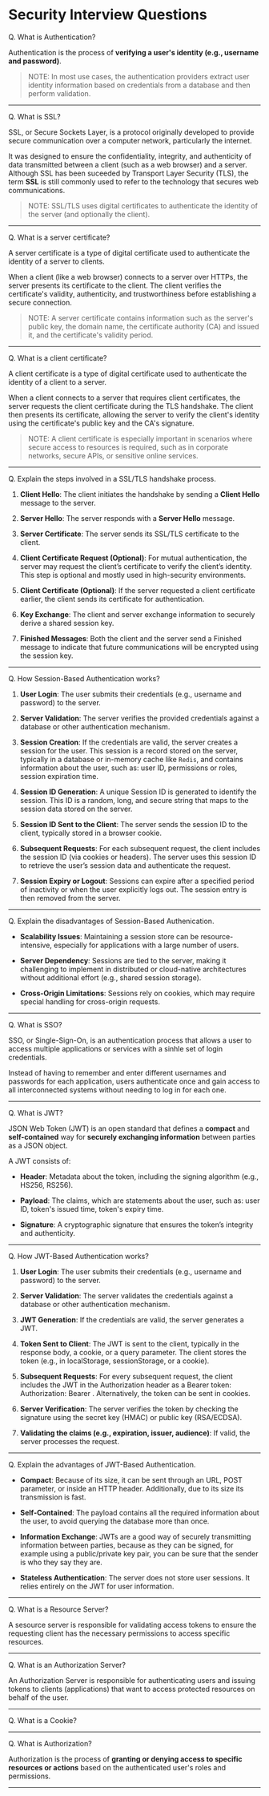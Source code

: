 # Security Interview Questions

Q. What is Authentication?

Authentication is the process of **verifying a user's identity (e.g., username and password)**.

> NOTE: In most use cases, the authentication providers extract user identity information based on credentials from a database and then perform validation. 

---

Q. What is SSL?

SSL, or Secure Sockets Layer, is a protocol originally developed to provide secure communication over a computer network, particularly the internet. 

It was designed to ensure the confidentiality, integrity, and authenticity of data transmitted between a client (such as a web browser) and a server. Although SSL has been suceeded by Transport Layer Security (TLS), the term **SSL** is still commonly used to refer to the technology that secures web communications. 

> NOTE: SSL/TLS uses digital certificates to authenticate the identity of the server (and optionally the client).

---

Q. What is a server certificate?

A server certificate is a type of digital certificate used to authenticate the identity of a server to clients. 

When a client (like a web browser) connects to a server over HTTPs, the server presents its certificate to the client. The client verifies the certificate's validity, authenticity, and trustworthiness before establishing a secure connection. 

> NOTE: A server certificate contains information such as the server's public key, the domain name, the certificate authority (CA) and issued it, and the certificate's validity period. 

---

Q. What is a client certificate?

A client certificate is a type of digital certificate used to authenticate the identity of a client to a server.

When a client connects to a server that requires client certificates, the server requests the client certificate during the TLS handshake. The client then presents its certificate, allowing the server to verify the client's identity using the certificate's public key and the CA's signature. 

> NOTE: A client certificate is especially important in scenarios where secure access to resources is required, such as in corporate networks, secure APIs, or sensitive online services. 

---

Q. Explain the steps involved in a SSL/TLS handshake process.

1. **Client Hello**: The client initiates the handshake by sending a **Client Hello** message to the server.

2. **Server Hello**: The server responds with a **Server Hello** message.

3. **Server Certificate**: The server sends its SSL/TLS certificate to the client.

4. **Client Certificate Request (Optional)**: For mutual authentication, the server may request the client’s certificate to verify the client’s identity. This step is optional and mostly used in high-security environments.

5. **Client Certificate (Optional)**: If the server requested a client certificate earlier, the client sends its certificate for authentication.

6. **Key Exchange**: The client and server exchange information to securely derive a shared session key.

7. **Finished Messages**: Both the client and the server send a Finished message to indicate that future communications will be encrypted using the session key.

---

Q. How Session-Based Authentication works?

1. **User Login**: The user submits their credentials (e.g., username and password) to the server.

2. **Server Validation**: The server verifies the provided credentials against a database or other authentication mechanism.

3. **Session Creation**: If the credentials are valid, the server creates a session for the user. This session is a record stored on the server, typically in a database or in-memory cache like `Redis`, and contains information about the user, such as: user ID, permissions or roles, session expiration time.

4. **Session ID Generation**: A unique Session ID is generated to identify the session. This ID is a random, long, and secure string that maps to the session data stored on the server.

5. **Session ID Sent to the Client**: The server sends the session ID to the client, typically stored in a browser cookie.

6. **Subsequent Requests**: For each subsequent request, the client includes the session ID (via cookies or headers). The server uses this session ID to retrieve the user’s session data and authenticate the request.

7. **Session Expiry or Logout**: Sessions can expire after a specified period of inactivity or when the user explicitly logs out. The session entry is then removed from the server.

---

Q. Explain the disadvantages of Session-Based Authenication.

- **Scalability Issues**: Maintaining a session store can be resource-intensive, especially for applications with a large number of users.

- **Server Dependency**: Sessions are tied to the server, making it challenging to implement in distributed or cloud-native architectures without additional effort (e.g., shared session storage).

- **Cross-Origin Limitations**: Sessions rely on cookies, which may require special handling for cross-origin requests.

---

Q. What is SSO?

SSO, or Single-Sign-On, is an authentication process that allows a user to access multiple applications or services with a sinhle set of login credentials. 

Instead of having to remember and enter different usernames and passwords for each application, users authenticate once and gain access to all interconnected systems without needing to log in for each one. 

---

Q. What is JWT?

JSON Web Token (JWT) is an open standard that defines a **compact** and **self-contained** way for **securely exchanging information** between parties as a JSON object.

A JWT consists of:

- **Header**: Metadata about the token, including the signing algorithm (e.g., HS256, RS256).

- **Payload**: The claims, which are statements about the user, such as: user ID, token's issued time, token's expiry time.

- **Signature**: A cryptographic signature that ensures the token’s integrity and authenticity.

---

Q. How JWT-Based Authentication works?

1. **User Login**: The user submits their credentials (e.g., username and password) to the server.

2. **Server Validation**: The server validates the credentials against a database or other authentication mechanism.

3. **JWT Generation**: If the credentials are valid, the server generates a JWT. 

4. **Token Sent to Client**: The JWT is sent to the client, typically in the response body, a cookie, or a query parameter. The client stores the token (e.g., in localStorage, sessionStorage, or a cookie).

5. **Subsequent Requests**: For every subsequent request, the client includes the JWT in the Authorization header as a Bearer token: Authorization: Bearer <JWT>. Alternatively, the token can be sent in cookies.

6. **Server Verification**: The server verifies the token by checking the signature using the secret key (HMAC) or public key (RSA/ECDSA).

7. **Validating the claims (e.g., expiration, issuer, audience)**: If valid, the server processes the request.

---

Q. Explain the advantages of JWT-Based Authentication.

- **Compact**: Because of its size, it can be sent through an URL, POST parameter, or inside an HTTP header. Additionally, due to its size its transmission is fast.

- **Self-Contained**: The payload contains all the required information about the user, to avoid querying the database more than once.

- **Information Exchange**: JWTs are a good way of securely transmitting information between parties, because as they can be signed, for example using a public/private key pair, you can be sure that the sender is who they say they are.

- **Stateless Authentication**: The server does not store user sessions. It relies entirely on the JWT for user information.

---

Q.  What is a Resource Server?

A sesource server is responsible for validating access tokens to ensure the requesting client has the necessary permissions to access specific resources.

---

Q. What is an Authorization Server?

An Authorization Server is responsible for authenticating users and issuing tokens to clients (applications) that want to access protected resources on behalf of the user. 

---

Q. What is a Cookie?

---

Q. What is Authorization?

Authorization is the process of **granting or denying access to specific resources or actions** based on the authenticated user's roles and permissions. 

---

